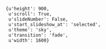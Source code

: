     {u'height': 900,
     u'scroll': True,
     u'slideNumber': False,
     u'start_slideshow_at': 'selected',
     u'theme': 'sky',
     u'transition': 'fade',
     u'width': 1600}


